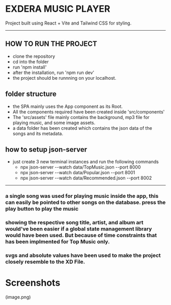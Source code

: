 # EXDERA MUSIC PLAYER

Project built using React + Vite and Tailwind CSS for styling.

---

## HOW TO RUN THE PROJECT

- clone the repository
- cd into the folder
- run 'npm install'
- after the installation, run 'npm run dev'
- the project should be runnning on your localhost.

## folder structure

- the SPA mainly uses the App component as its Root.
- All the components required have been created inside 'src/components'
- The 'src/assets' file mainly contains the background, mp3 file for playing music, and some image assets.
- a data folder has been created which contains the json data of the songs and its metadata.

## how to setup json-server

- just create 3 new terminal instances and run the following commands
  - npx json-server --watch data/TopMusic.json --port 8000
  - npx json-server --watch data/Popular.json --port 8001
  - npx json-server --watch data/Recommended.json --port 8002

---

### a single song was used for playing music inside the app, this can easily be pointed to other songs on the database. press the play button to play the music

### showing the respective song title, artist, and album art would've been easier if a global state management library would have been used. But because of time constraints that has been implmented for Top Music only.

### svgs and absolute values have been used to make the project closely resemble to the XD File.

# Screenshots

(image.png)
